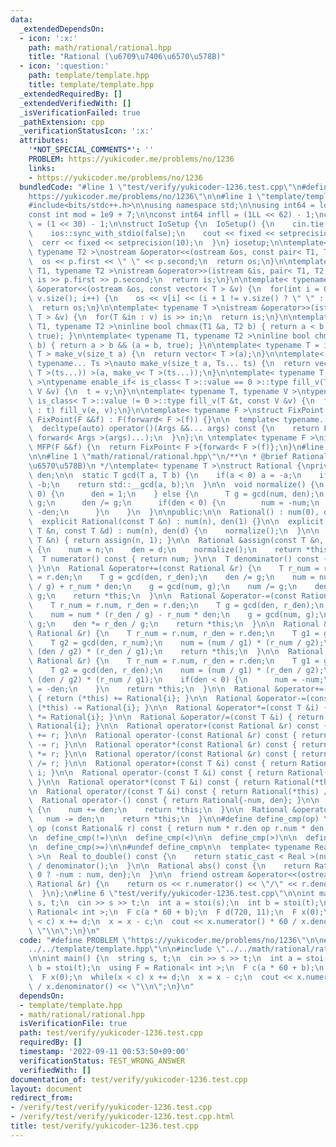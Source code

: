 ```yaml
---
data:
  _extendedDependsOn:
  - icon: ':x:'
    path: math/rational/rational.hpp
    title: "Rational (\u6709\u7406\u6570\u578B)"
  - icon: ':question:'
    path: template/template.hpp
    title: template/template.hpp
  _extendedRequiredBy: []
  _extendedVerifiedWith: []
  _isVerificationFailed: true
  _pathExtension: cpp
  _verificationStatusIcon: ':x:'
  attributes:
    '*NOT_SPECIAL_COMMENTS*': ''
    PROBLEM: https://yukicoder.me/problems/no/1236
    links:
    - https://yukicoder.me/problems/no/1236
  bundledCode: "#line 1 \"test/verify/yukicoder-1236.test.cpp\"\n#define PROBLEM \"\
    https://yukicoder.me/problems/no/1236\"\n\n#line 1 \"template/template.hpp\"\n\
    #include<bits/stdc++.h>\n\nusing namespace std;\n\nusing int64 = long long;\n\
    const int mod = 1e9 + 7;\n\nconst int64 infll = (1LL << 62) - 1;\nconst int inf\
    \ = (1 << 30) - 1;\n\nstruct IoSetup {\n  IoSetup() {\n    cin.tie(nullptr);\n\
    \    ios::sync_with_stdio(false);\n    cout << fixed << setprecision(10);\n  \
    \  cerr << fixed << setprecision(10);\n  }\n} iosetup;\n\ntemplate< typename T1,\
    \ typename T2 >\nostream &operator<<(ostream &os, const pair< T1, T2 >& p) {\n\
    \  os << p.first << \" \" << p.second;\n  return os;\n}\n\ntemplate< typename\
    \ T1, typename T2 >\nistream &operator>>(istream &is, pair< T1, T2 > &p) {\n \
    \ is >> p.first >> p.second;\n  return is;\n}\n\ntemplate< typename T >\nostream\
    \ &operator<<(ostream &os, const vector< T > &v) {\n  for(int i = 0; i < (int)\
    \ v.size(); i++) {\n    os << v[i] << (i + 1 != v.size() ? \" \" : \"\");\n  }\n\
    \  return os;\n}\n\ntemplate< typename T >\nistream &operator>>(istream &is, vector<\
    \ T > &v) {\n  for(T &in : v) is >> in;\n  return is;\n}\n\ntemplate< typename\
    \ T1, typename T2 >\ninline bool chmax(T1 &a, T2 b) { return a < b && (a = b,\
    \ true); }\n\ntemplate< typename T1, typename T2 >\ninline bool chmin(T1 &a, T2\
    \ b) { return a > b && (a = b, true); }\n\ntemplate< typename T = int64 >\nvector<\
    \ T > make_v(size_t a) {\n  return vector< T >(a);\n}\n\ntemplate< typename T,\
    \ typename... Ts >\nauto make_v(size_t a, Ts... ts) {\n  return vector< decltype(make_v<\
    \ T >(ts...)) >(a, make_v< T >(ts...));\n}\n\ntemplate< typename T, typename V\
    \ >\ntypename enable_if< is_class< T >::value == 0 >::type fill_v(T &t, const\
    \ V &v) {\n  t = v;\n}\n\ntemplate< typename T, typename V >\ntypename enable_if<\
    \ is_class< T >::value != 0 >::type fill_v(T &t, const V &v) {\n  for(auto &e\
    \ : t) fill_v(e, v);\n}\n\ntemplate< typename F >\nstruct FixPoint : F {\n  explicit\
    \ FixPoint(F &&f) : F(forward< F >(f)) {}\n\n  template< typename... Args >\n\
    \  decltype(auto) operator()(Args &&... args) const {\n    return F::operator()(*this,\
    \ forward< Args >(args)...);\n  }\n};\n \ntemplate< typename F >\ninline decltype(auto)\
    \ MFP(F &&f) {\n  return FixPoint< F >{forward< F >(f)};\n}\n#line 4 \"test/verify/yukicoder-1236.test.cpp\"\
    \n\n#line 1 \"math/rational/rational.hpp\"\n/**\n * @brief Rational (\u6709\u7406\
    \u6570\u578B)\n */\ntemplate< typename T >\nstruct Rational {\nprivate:\n  T num,\
    \ den;\n\n  static T gcd(T a, T b) {\n    if(a < 0) a = -a;\n    if(b < 0) b =\
    \ -b;\n    return std::__gcd(a, b);\n  }\n\n  void normalize() {\n    if(num ==\
    \ 0) {\n      den = 1;\n    } else {\n      T g = gcd(num, den);\n      num /=\
    \ g;\n      den /= g;\n      if(den < 0) {\n        num = -num;\n        den =\
    \ -den;\n      }\n    }\n  }\n\npublic:\n\n  Rational() : num(0), den(1) {}\n\n\
    \  explicit Rational(const T &n) : num(n), den(1) {}\n\n  explicit Rational(const\
    \ T &n, const T &d) : num(n), den(d) {\n    normalize();\n  }\n\n  Rational &operator=(const\
    \ T &n) { return assign(n, 1); }\n\n  Rational &assign(const T &n, const T &d)\
    \ {\n    num = n;\n    den = d;\n    normalize();\n    return *this;\n  }\n\n\
    \  T numerator() const { return num; }\n\n  T denominator() const { return den;\
    \ }\n\n  Rational &operator+=(const Rational &r) {\n    T r_num = r.num, r_den\
    \ = r.den;\n    T g = gcd(den, r_den);\n    den /= g;\n    num = num * (r_den\
    \ / g) + r_num * den;\n    g = gcd(num, g);\n    num /= g;\n    den *= r_den /\
    \ g;\n    return *this;\n  }\n\n  Rational &operator-=(const Rational &r) {\n\
    \    T r_num = r.num, r_den = r.den;\n    T g = gcd(den, r_den);\n    den /= g;\n\
    \    num = num * (r_den / g) - r_num * den;\n    g = gcd(num, g);\n    num /=\
    \ g;\n    den *= r_den / g;\n    return *this;\n  }\n\n  Rational &operator*=(const\
    \ Rational &r) {\n    T r_num = r.num, r_den = r.den;\n    T g1 = gcd(num, r_den);\n\
    \    T g2 = gcd(den, r_num);\n    num = (num / g1) * (r_num / g2);\n    den =\
    \ (den / g2) * (r_den / g1);\n    return *this;\n  }\n\n  Rational &operator/=(const\
    \ Rational &r) {\n    T r_num = r.num, r_den = r.den;\n    T g1 = gcd(num, r_num);\n\
    \    T g2 = gcd(den, r_den);\n    num = (num / g1) * (r_den / g2);\n    den =\
    \ (den / g2) * (r_num / g1);\n    if(den < 0) {\n      num = -num;\n      den\
    \ = -den;\n    }\n    return *this;\n  }\n\n  Rational &operator+=(const T &i)\
    \ { return (*this) += Rational{i}; }\n\n  Rational &operator-=(const T &i) { return\
    \ (*this) -= Rational{i}; }\n\n  Rational &operator*=(const T &i) { return (*this)\
    \ *= Rational{i}; }\n\n  Rational &operator/=(const T &i) { return (*this) /=\
    \ Rational{i}; }\n\n  Rational operator+(const Rational &r) const { return Rational(*this)\
    \ += r; }\n\n  Rational operator-(const Rational &r) const { return Rational(*this)\
    \ -= r; }\n\n  Rational operator*(const Rational &r) const { return Rational(*this)\
    \ *= r; }\n\n  Rational operator/(const Rational &r) const { return Rational(*this)\
    \ /= r; }\n\n  Rational operator+(const T &i) const { return Rational(*this) +=\
    \ i; }\n\n  Rational operator-(const T &i) const { return Rational(*this) -= i;\
    \ }\n\n  Rational operator*(const T &i) const { return Rational(*this) *= i; }\n\
    \n  Rational operator/(const T &i) const { return Rational(*this) /= i; }\n\n\
    \  Rational operator-() const { return Rational{-num, den}; }\n\n  Rational &operator++()\
    \ {\n    num += den;\n    return *this;\n  }\n\n  Rational &operator--() {\n \
    \   num -= den;\n    return *this;\n  }\n\n#define define_cmp(op) \\\n  bool operator\
    \ op (const Rational& r) const { return num * r.den op r.num * den; }\n\n  define_cmp(==)\n\
    \n  define_cmp(!=)\n\n  define_cmp(<)\n\n  define_cmp(>)\n\n  define_cmp(<=)\n\
    \n  define_cmp(>=)\n\n#undef define_cmp\n\n  template< typename Real = double\
    \ >\n  Real to_double() const {\n    return static_cast < Real >(numerator())\
    \ / denominator();\n  }\n\n  Rational abs() const {\n    return Rational{num <\
    \ 0 ? -num : num, den};\n  }\n\n  friend ostream &operator<<(ostream &os, const\
    \ Rational &r) {\n    return os << r.numerator() << \"/\" << r.denominator();\n\
    \  }\n};\n#line 6 \"test/verify/yukicoder-1236.test.cpp\"\n\nint main() {\n  string\
    \ s, t;\n  cin >> s >> t;\n  int a = stoi(s);\n  int b = stoi(t);\n  using F =\
    \ Rational< int >;\n  F c(a * 60 + b);\n  F d(720, 11);\n  F x(0);\n  while(x\
    \ < c) x += d;\n  x = x - c;\n  cout << x.numerator() * 60 / x.denominator() <<\
    \ \"\\n\";\n}\n"
  code: "#define PROBLEM \"https://yukicoder.me/problems/no/1236\"\n\n#include \"\
    ../../template/template.hpp\"\n\n#include \"../../math/rational/rational.hpp\"\
    \n\nint main() {\n  string s, t;\n  cin >> s >> t;\n  int a = stoi(s);\n  int\
    \ b = stoi(t);\n  using F = Rational< int >;\n  F c(a * 60 + b);\n  F d(720, 11);\n\
    \  F x(0);\n  while(x < c) x += d;\n  x = x - c;\n  cout << x.numerator() * 60\
    \ / x.denominator() << \"\\n\";\n}\n"
  dependsOn:
  - template/template.hpp
  - math/rational/rational.hpp
  isVerificationFile: true
  path: test/verify/yukicoder-1236.test.cpp
  requiredBy: []
  timestamp: '2022-09-11 00:53:50+09:00'
  verificationStatus: TEST_WRONG_ANSWER
  verifiedWith: []
documentation_of: test/verify/yukicoder-1236.test.cpp
layout: document
redirect_from:
- /verify/test/verify/yukicoder-1236.test.cpp
- /verify/test/verify/yukicoder-1236.test.cpp.html
title: test/verify/yukicoder-1236.test.cpp
---
```

